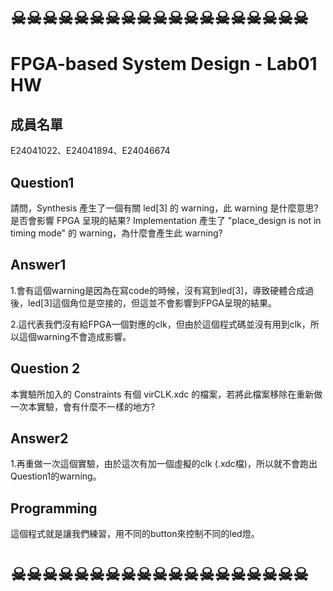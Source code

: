 # ☠☠☠☠☠☠☠☠☠☠☠☠☠☠☠☠☠☠☠
# FPGA-based System Design - Lab01 HW

## 成員名單
E24041022、E24041894、E24046674
## Question1
請問，Synthesis 產生了一個有關 led[3] 的 warning，此 warning 是什麼意思? 是否會影響 FPGA 呈現的結果?
Implementation 產生了 "place_design is not in timing mode" 的 warning，為什麼會產生此 warning?
## Answer1 
1.會有這個warning是因為在寫code的時候，沒有寫到led[3]，導致硬體合成過後，led[3]這個角位是空接的，但這並不會影響到FPGA呈現的結果。

2.這代表我們沒有給FPGA一個對應的clk，但由於這個程式碼並沒有用到clk，所以這個warning不會造成影響。

## Question 2
本實驗所加入的 Constraints 有個 virCLK.xdc 的檔案，若將此檔案移除在重新做一次本實驗，會有什麼不一樣的地方?
## Answer2
1.再重做一次這個實驗，由於這次有加一個虛擬的clk (.xdc檔)，所以就不會跑出Question1的warning。

## Programming
這個程式就是讓我們練習，用不同的button來控制不同的led燈。


# ☠☠☠☠☠☠☠☠☠☠☠☠☠☠☠☠☠☠☠
